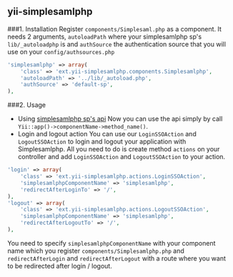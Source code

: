 yii-simplesamlphp
-----------------

###1. Installation
Register `components/Simplesaml.php` as a component. It needs 2 arguments, `autoloadPath` where your simplesamlphp sp's `lib/_autoloadphp` is and `authSource` the authentication source that you will use on your `config/authsources.php`
```php
'simplesamlphp' => array(
    'class' => 'ext.yii-simplesamlphp.components.Simplesamlphp',
    'autoloadPath' => '../lib/_autoload.php',
    'authSource' => 'default-sp',
),
```
###2. Usage
- Using [simplesamlphp sp's api](https://simplesamlphp.org/docs/stable/simplesamlphp-sp-api)
Now you can use the api simply by call `Yii::app()->componentName->method_name()`.
- Login and logout action
You can use our `LoginSSOAction` and `LogoutSSOAction` to login and logout your application with Simplesamlphp. All you need to do is create method `actions` on your controller and add `LoginSSOAction` and `LogoutSSOAction` to your action.
```php
'login' => array(
    'class' => 'ext.yii-simplesamlphp.actions.LoginSSOAction',
    'simplesamlphpComponentName' => 'simplesamlphp',
    'redirectAfterLoginTo' => '/',
),
'logout' => array(
    'class' => 'ext.yii-simplesamlphp.actions.LogoutSSOAction',
    'simplesamlphpComponentName' => 'simplesamlphp',
    'redirectAfterLogoutTo' => '/',
),
```
You need to specify `simplesamlphpComponentName` with your component name which you register `components/Simplesamlphp.php` and `redirectAfterLogin` and `redirectAfterLogout` with a route where you want to be redirected after login / logout.

